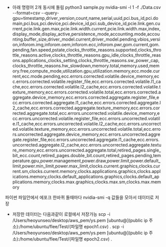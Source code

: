 - 아래 명령어 2개 동시에 돌림
python3 sample.py 
nvidia-smi -l 1 -f ./Data.csv --format=csv --query-gpu=timestamp,driver_version,count,name,serial,uuid,pci.bus_id,pci.domain,pci.bus,pci.device,pci.device_id,pci.sub_device_id,pcie.link.gen.current,pcie.link.gen.max,pcie.link.width.current,pcie.link.width.max,index,display_mode,display_active,persistence_mode,accounting.mode,accounting.buffer_size,driver_model.current,driver_model.pending,vbios_version,inforom.img,inforom.oem,inforom.ecc,inforom.pwr,gom.current,gom.pending,fan.speed,pstate,clocks_throttle_reasons.supported,clocks_throttle_reasons.active,clocks_throttle_reasons.gpu_idle,clocks_throttle_reasons.applications_clocks_setting,clocks_throttle_reasons.sw_power_cap,clocks_throttle_reasons.hw_slowdown,memory.total,memory.used,memory.free,compute_mode,utilization.gpu,utilization.memory,ecc.mode.current,ecc.mode.pending,ecc.errors.corrected.volatile.device_memory,ecc.errors.corrected.volatile.register_file,ecc.errors.corrected.volatile.l1_cache,ecc.errors.corrected.volatile.l2_cache,ecc.errors.corrected.volatile.texture_memory,ecc.errors.corrected.volatile.total,ecc.errors.corrected.aggregate.device_memory,ecc.errors.corrected.aggregate.register_file,ecc.errors.corrected.aggregate.l1_cache,ecc.errors.corrected.aggregate.l2_cache,ecc.errors.corrected.aggregate.texture_memory,ecc.errors.corrected.aggregate.total,ecc.errors.uncorrected.volatile.device_memory,ecc.errors.uncorrected.volatile.register_file,ecc.errors.uncorrected.volatile.l1_cache,ecc.errors.uncorrected.volatile.l2_cache,ecc.errors.uncorrected.volatile.texture_memory,ecc.errors.uncorrected.volatile.total,ecc.errors.uncorrected.aggregate.device_memory,ecc.errors.uncorrected.aggregate.register_file,ecc.errors.uncorrected.aggregate.l1_cache,ecc.errors.uncorrected.aggregate.l2_cache,ecc.errors.uncorrected.aggregate.texture_memory,ecc.errors.uncorrected.aggregate.total,retired_pages.single_bit_ecc.count,retired_pages.double_bit.count,retired_pages.pending,temperature.gpu,power.management,power.draw,power.limit,power.default_limit,power.min_limit,power.max_limit,clocks.current.graphics,clocks.current.sm,clocks.current.memory,clocks.applications.graphics,clocks.applications.memory,clocks.default_applications.graphics,clocks.default_applications.memory,clocks.max.graphics,clocks.max.sm,clocks.max.memory

파이썬 파일안에서 에포크 한바퀴 돌때마다 nvidia-smi -q 값들을 모아서 데이터로 저장

- 저장한 데이터는 다음과같이 로컬에서 저장가능
scp -i /Users/heoyunseo/desktop/aws_pem/ys.pem [ubuntu@](public ip 주소):/home/ubuntu/flee/Test/(파일명 epoch1.csv) .
scp -i /Users/heoyunseo/desktop/aws_pem/ys.pem [ubuntu@](public ip 주소):/home/ubuntu/flee/Test/(파일명 epoch2.csv) .
